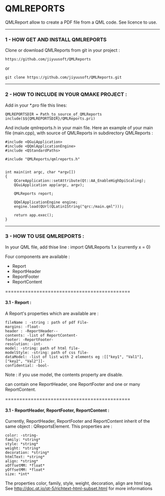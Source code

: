 # QMLREPORTS

QMLReport allow to create a PDF file from a QML code.
See licence to use.

---------------------------------------------
### 1 - HOW GET AND INSTALL QMLREPORTS

Clone or download QMLReports from git in your project :

    https://github.com/jiyuusoft/QMLReports

or

    git clone https://github.com/jiyuusoft/QMLReports.git




---------------------------------------------
### 2 - HOW TO INCLUDE IN YOUR QMAKE PROJECT :

Add in your *.pro file this lines:

    QMLREPORTSDIR = Path_to_source_of_QMLReports
    include($${QMLREPORTSDIR}/QMLReports.pri)


And include qmlreports.h in your main file.
Here an example of your main file (main.cpp), with source of QMLReports in subdirectory QMLReports :


    #include <QGuiApplication>
    #include <QQmlApplicationEngine>
    #include <QStandardPaths>

    #include "QMLReports/qmlreports.h"


    int main(int argc, char *argv[])
    {
        QCoreApplication::setAttribute(Qt::AA_EnableHighDpiScaling);
        QGuiApplication app(argc, argv);

        QMLReports report;

        QQmlApplicationEngine engine;
        engine.load(QUrl(QLatin1String("qrc:/main.qml")));

        return app.exec();
    }


---------------------------------------------
### 3 - HOW TO USE QMLREPORTS :

In your QML file, add thise line :
import QMLReports 1.x   (currently x = 0)


Four components are available :
   - Report
   - ReportHeader
   - ReportFooter
   - ReportContent

============================================
#### 3.1 - Report  :

A Report's properties which are available are :

    fileName : -string : path of pdf File-
    margins: -float-
    header : -ReportHeader--
    contents: -list of ReportContent-
    footer: -ReportFooter-
    resolution: -int-
    model: -string: path of html file-
    modelStyle: -string: path of css file-
    dataModel: -list of list with 2 elements eg :[["key1", "Val1"], ["key2", "Val2"]]-
    confidential: -bool-

Note : if you use model, the contents property are disable.


can contain one ReportHeader, one ReportFooter and one or many ReportContent.

============================================
#### 3.1 - ReportHeader, ReportFooter, ReportContent  :

Currently, ReportHeader, ReportFooter and ReportContent inherit of the same object : QReportsElement. This properties are : 

    color: -string-
    family: *string*
    style: *string*
    weight: *string*
    decoration: *string*
    htmlText: *string*
    align: *string*
    xOffsetMM: *float*
    yOffsetMM: *float*
    size: *int*

The properties color, family, style, weight, decoration, align are html tag. See http://doc.qt.io/qt-5/richtext-html-subset.html for more informations

